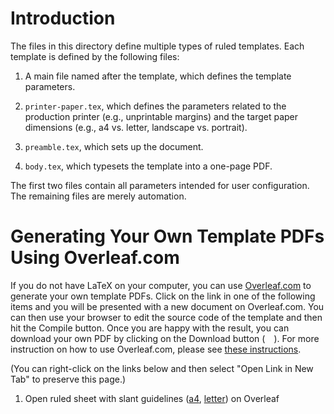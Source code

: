 # Introduction

The files in this directory define multiple types of ruled templates. Each
template is defined by the following files:

1. A main file named after the template, which defines the template parameters.

2. `printer-paper.tex`, which defines the parameters related to the production
   printer (e.g., unprintable margins) and the target paper dimensions (e.g., a4
   vs. letter, landscape vs. portrait).

3. `preamble.tex`, which sets up the document.

4. `body.tex`, which typesets the template into a one-page PDF.

The first two files contain all parameters intended for user configuration. The
remaining files are merely automation.

# Generating Your Own Template PDFs Using Overleaf.com

If you do not have LaTeX on your computer, you can use
[Overleaf.com](https://overleaf.com) to generate your own template PDFs. Click
on the link in one of the following items and you will be presented with a new
document on Overleaf.com. You can then use your browser to edit the source code
of the template and then hit the Compile button. Once you are happy with the
result, you can download your own PDF by clicking on the Download button (<img
src="https://raw.githubusercontent.com/encharm/Font-Awesome-SVG-PNG/master/black/svg/download.svg"
height="14"
/>). For more instruction on how to use Overleaf.com, please see [these
instructions](https://www.overleaf.com/learn/how-to/Exporting_your_work_from_Overleaf).

(You can right-click on the links below and then select "Open Link in New Tab"
to preserve this page.)

1. Open ruled sheet with slant guidelines
   ([a4](https://www.overleaf.com/docs?engine=xelatex&snip_uri[]=https://raw.githubusercontent.com/maverickwoo/paperpad-templates/alpha/ruled/preamble.tex&snip_uri[]=https://raw.githubusercontent.com/maverickwoo/paperpad-templates/alpha/ruled/body.tex&snip_uri[]=https://raw.githubusercontent.com/maverickwoo/paperpad-templates/alpha/ruled/slant.tex&snip_uri[]=https://raw.githubusercontent.com/maverickwoo/paperpad-templates/alpha/ruled/printer-paper-a4.tex&snip_name[]=preamble.tex&snip_name[]=body.tex&snip_name[]=slant.tex&snip_name[]=printer-paper.tex),
   [letter](https://www.overleaf.com/docs?engine=xelatex&snip_uri[]=https://raw.githubusercontent.com/maverickwoo/paperpad-templates/alpha/ruled/preamble.tex&snip_uri[]=https://raw.githubusercontent.com/maverickwoo/paperpad-templates/alpha/ruled/body.tex&snip_uri[]=https://raw.githubusercontent.com/maverickwoo/paperpad-templates/alpha/ruled/slant.tex&snip_uri[]=https://raw.githubusercontent.com/maverickwoo/paperpad-templates/alpha/ruled/printer-paper.tex))
   on Overleaf
